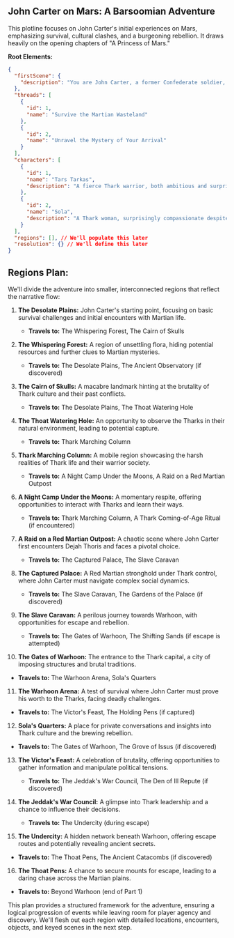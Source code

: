 ## John Carter on Mars: A Barsoomian Adventure

This plotline focuses on John Carter's initial experiences on Mars, emphasizing survival, cultural clashes, and a burgeoning rebellion. It draws heavily on the opening chapters of "A Princess of Mars."

**Root Elements:**

```json
{
  "firstScene": {
    "description": "You are John Carter, a former Confederate soldier, inexplicably transported to the arid plains of Barsoom, a dying world under two moons. The thin air burns your lungs, the strange gravity throws off your balance, and the crimson landscape stretches endlessly before you. Survival is your immediate concern, but a deeper mystery calls: How did you get here, and what destiny awaits you on this alien planet?"
  },
  "threads": [
    {
      "id": 1,
      "name": "Survive the Martian Wasteland"
    },
    {
      "id": 2,
      "name": "Unravel the Mystery of Your Arrival"
    }
  ],
  "characters": [
    {
      "id": 1,
      "name": "Tars Tarkas",
      "description": "A fierce Thark warrior, both ambitious and surprisingly pragmatic. He observes you with an intensity that chills and intrigues."
    },
    {
      "id": 2,
      "name": "Sola",
      "description": "A Thark woman, surprisingly compassionate despite her brutal upbringing. She offers cryptic warnings and reluctant guidance."
    }
  ],
  "regions": [], // We'll populate this later
  "resolution": {} // We'll define this later
}

```

## Regions Plan:

We'll divide the adventure into smaller, interconnected regions that reflect the narrative flow:

1. **The Desolate Plains:**  John Carter's starting point, focusing on basic survival challenges and initial encounters with Martian life.

   - **Travels to:**  The Whispering Forest, The Cairn of Skulls

2. **The Whispering Forest:**  A region of unsettling flora, hiding potential resources and further clues to Martian mysteries.

   - **Travels to:**  The Desolate Plains,  The Ancient Observatory (if discovered)

3. **The Cairn of Skulls:**  A macabre landmark hinting at the brutality of Thark culture and their past conflicts.

   - **Travels to:**  The Desolate Plains, The Thoat Watering Hole

4. **The Thoat Watering Hole:**  An opportunity to observe the Tharks in their natural environment, leading to potential capture.

   - **Travels to:**  Thark Marching Column

5. **Thark Marching Column:**   A mobile region showcasing the harsh realities of Thark life and their warrior society.

   - **Travels to:**  A Night Camp Under the Moons, A Raid on a Red Martian Outpost

6. **A Night Camp Under the Moons:**  A momentary respite, offering opportunities to interact with Tharks and learn their ways.

   - **Travels to:**   Thark Marching Column, A Thark Coming-of-Age Ritual (if encountered)

7. **A Raid on a Red Martian Outpost:**  A chaotic scene where John Carter first encounters Dejah Thoris and faces a pivotal choice.

   - **Travels to:**  The Captured Palace,  The Slave Caravan

8. **The Captured Palace:**  A Red Martian stronghold under Thark control, where John Carter must navigate complex social dynamics.

   - **Travels to:**  The Slave Caravan, The Gardens of the Palace (if discovered)

9. **The Slave Caravan:**  A perilous journey towards Warhoon, with opportunities for escape and rebellion.

   - **Travels to:**  The Gates of Warhoon, The Shifting Sands (if escape is attempted)

10. **The Gates of Warhoon:**  The entrance to the Thark capital, a city of imposing structures and brutal traditions.

   - **Travels to:**  The Warhoon Arena, Sola's Quarters

11. **The Warhoon Arena:**  A test of survival where John Carter must prove his worth to the Tharks, facing deadly challenges.

   - **Travels to:** The Victor's Feast, The Holding Pens (if captured)

12. **Sola's Quarters:**  A place for private conversations and insights into Thark culture and the brewing rebellion.

   - **Travels to:**  The Gates of Warhoon, The Grove of Issus (if discovered)

13. **The Victor's Feast:**  A celebration of brutality, offering opportunities to gather information and manipulate political tensions.

    - **Travels to:** The Jeddak's War Council, The Den of Ill Repute (if discovered)

14. **The Jeddak's War Council:**  A glimpse into Thark leadership and a chance to influence their decisions.

    - **Travels to:**  The Undercity (during escape)

15. **The Undercity:**  A hidden network beneath Warhoon, offering escape routes and potentially revealing ancient secrets.

   - **Travels to:**  The Thoat Pens, The Ancient Catacombs (if discovered)

16. **The Thoat Pens:**  A chance to secure mounts for escape, leading to a daring chase across the Martian plains.

   - **Travels to:**  Beyond Warhoon (end of Part 1)


This plan provides a structured framework for the adventure, ensuring a logical progression of events while leaving room for player agency and discovery. We'll flesh out each region with detailed locations, encounters, objects, and keyed scenes in the next step.
